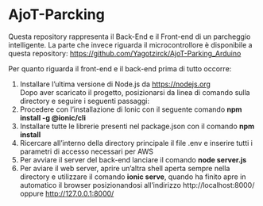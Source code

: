 # AjoT-Parcking
Questa repository rappresenta il Back-End e il Front-end di un parcheggio intelligente. 
La parte che invece riguarda il microcontrollore è disponibile a questa repository: https://github.com/Yagotzirck/AjoT-Parking_Arduino

Per quanto riguarda il front-end e il back-end prima di tutto occorre:  <br />
1.	Installare l’ultima versione di Node.js da https://nodejs.org <br />
Dopo aver scaricato il progetto, posizionarsi da linea di comando sulla directory e seguire i seguenti passaggi: <br />
2.	Procedere con l’installazione di Ionic con il seguente comando **npm install -g @ionic/cli** <br />
3.  Installare tutte le librerie presenti nel package.json con il comando **npm install** <br />
4.   Ricercare all’interno della directory principale il file .env e inserire tutti i parametri di accesso necessari per AWS <br />
5.   Per avviare il server del back-end lanciare il comando **node server.js** <br />
6.   Per aviare il web server, aprire un’altra shell aperta sempre nella directory e utilizzare il comando **ionic serve**, quando ha finito apre in automatico il browser posizionandosi all’indirizzo http://localhost:8000/ oppure http://127.0.0.1:8000/ <br />
